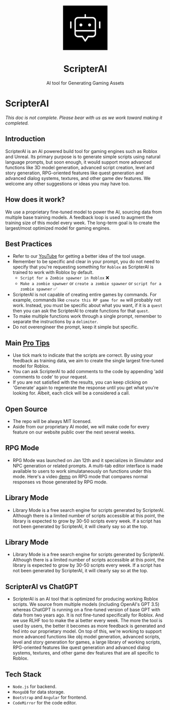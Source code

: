 <p align="center">
  <picture>
    <source media="(prefers-color-scheme: dark)" srcset="images/RSA_6.png" height="140">
    <img alt="logo" src="images/RSA_6.png" height="140">
  </picture>
  <h1 align="center">ScripterAI</h1>
  <p align="center">AI tool for Generating Gaming Assets</p>
</p>

# ScripterAI

<i> This doc is not complete. Please bear with us as we work toward making it completed. </i>

## Introduction

ScripterAI is an AI powered build tool for gaming engines such as Roblox and Unreal. Its primary purpose is to generate simple scripts using natural language prompts, but soon enough, it would support more advanced functions like 3D model generation, advanced script creation, level and story generation, RPG-oriented features like quest generation and advanced dialog systems, textures, and other game dev features. We welcome any other suggestions or ideas you may have too.

## How does it work?

We use a proprietary fine-tuned model to power the AI, sourcing data from multiple base training models. A feedback loop is used to augment the training size of this model every week. The long-term goal is to create the largest/most optimized model for gaming engines.

## Best Practices

- Refer to our [YouTube](https://www.youtube.com/@scripterai4564) for getting a better idea of the tool usage.
- Remember to be specific and clear in your prompt, you do not need to specify that you're requesting something for `Roblox` as ScripterAI is trained to work with Roblox by default.
  - `Script for a Zombie spawner in Roblox` ❌
  - `Make a zombie spwnwer` or `create a zombie spawner` or `script for a zombie spawner` :white_check_mark:
- ScripterAI is not capable of creating entire games by commands. For example, commands like `create this RP game for me` will probably not work. Instead, you must be specific about what you want, if it is a `quest` then you can ask the ScripterAI to create functions for that `quest`.
- To make multiple functions work through a single prompt, remember to separate the instructions by a `delimiter`.
- Do not overengineer the prompt, keep it simple but specific.

## Main [Pro Tips](markdown/protips.md)

- Use tick mark to indicate that the scripts are correct. By using your feedback as training data, we aim to create the single largest fine-tuned model for Roblox.
- You can ask ScripterAI to add comments to the code by appending 'add comments to code' to your request.
- If you are not satisfied with the results, you can keep clicking on 'Generate' again to regenerate the response until you get what you're looking for. Albeit, each click will be a considered a call.

## Open Source

- The repo will be always MIT licensed.
- Aside from our proprietary AI model, we will make code for every feature on our website public over the next several weeks.

## RPG Mode

- RPG Mode was launched on Jan 12th and it specializes in Simulator and NPC generation or related prompts. A multi-tab editor interface is made available to users to work simulataneously on functions under this mode. Here's a video [demo](https://www.youtube.com/watch?v=-MFZLoDBmaU) on RPG mode that compares normal responses vs those generated by RPG mode.

## Library Mode

- Library Mode is a free search engine for scripts generated by ScripterAI. Although there is a limited number of scripts accessible at this point, the library is expected to grow by 30-50 scripts every week. If a script has not been generated by ScripterAI, it will clearly say so at the top.

## Library Mode
* Library Mode is a free search engine for scripts generated by ScripterAI. Although there is a limited number of scripts accessible at this point, the library is expected to grow by 30-50 scripts every week. If a script has not been generated by ScripterAI, it will clearly say so at the top.

## ScripterAI vs ChatGPT

- ScripterAI is an AI tool that is optimized for producing working Roblox scripts. We source from multiple models (including OpenAI's GPT 3.5) whereas ChatGPT is running on a fine-tuned version of base GPT with data from two years ago. It is not fine-tuned specifically for Roblox. And we use RLHF too to make the ai better every week. The more the tool is used by users, the better it becomes as more feedback is generated and fed into our proprietary model. On top of this, we're working to support more advanced functions like obj model generation, advanced scripts, level and story generation for games, a large library of working scripts, RPG-oriented features like quest generation and advanced dialog systems, textures, and other game dev features that are all specific to Roblox.

## Tech Stack

- `Node.js` for backend.
- `MongoDB` for data storage.
- `Bootstrap` and `Angular` for frontend.
- `CodeMirror` for the code editor.
